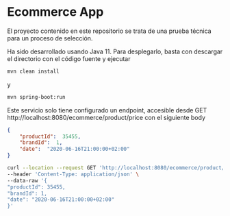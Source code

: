 # Ecommerce App

El proyecto contenido en este repositorio se trata de una prueba técnica para un proceso de selección.

Ha sido desarrollado usando Java 11. Para desplegarlo, basta con descargar el directorio con el código fuente y ejecutar
~~~ bash
mvn clean install
~~~

y
~~~ bash
mvn spring-boot:run
~~~

Este servicio solo tiene configurado un endpoint, accesible desde GET http://localhost:8080/ecommerce/product/price con el siguiente body 
~~~ JSON
{
	"productId":  35455,
	"brandId":  1,
	"date":  "2020-06-16T21:00:00+02:00"
}
~~~

~~~bash
curl --location --request GET 'http://localhost:8080/ecommerce/product/price' \
--header 'Content-Type: application/json' \
--data-raw '{
"productId": 35455,
"brandId": 1,
"date": "2020-06-16T21:00:00+02:00"
}'
~~~
